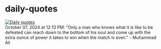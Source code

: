 # daily-quotes
[![Daily quotes](https://github.com/ceepu8/daily-quotes/actions/workflows/daily-quote.yml/badge.svg)](https://github.com/ceepu8/daily-quotes/actions/workflows/daily-quote.yml)<br/>
October 07, 2024 at 12:13 PM: "Only a man who knows what it is like to be defeated can reach down to the bottom of his soul and come up with the extra ounce of power it takes to win when the match is even." - Muhammad Ali
